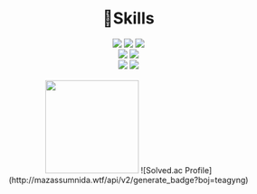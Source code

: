 <div align=center>
<h1>👊Skills</h1>
<img src="https://img.shields.io/badge/Python-3766AB?style=flat-square&logo=Python&logoColor=white"/></a>
<img src="https://img.shields.io/badge/C-A8B9CC?style=flat-square&logo=C&logoColor=black"/></a>
<img src="https://img.shields.io/badge/Java-57BCAD?style=flat-square&logo=Java&logoColor=white"/></a>
</br>
<img src="https://img.shields.io/badge/JavaScript-F7DF1E?style=flat-square&logo=JavaScript&logoColor=black"/></a>
<img src="https://img.shields.io/badge/HTML-E34F26?style=flat-square&logo=Html5&logoColor=white"/></a>
</br>
<img src="https://img.shields.io/badge/Raspberry Pi-A22846?style=flat-square&logo=Raspberrypi&logoColro="white"/></a>
<img src="https://img.shields.io/badge/Arduino-00979D?style=flat-square&logo=Arduino&logoColor=white"/></a>
</br>
</br>
<img src="https://github-readme-stats.vercel.app/api?username=TaeKyung1130" height="165">
![Solved.ac Profile](http://mazassumnida.wtf/api/v2/generate_badge?boj=teagyng)
</div>
